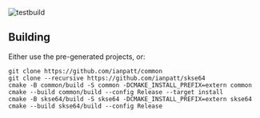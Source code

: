 ![testbuild](https://github.com/ianpatt/skse64/workflows/testbuild/badge.svg)
## Building
Either use the pre-generated projects, or:
```
git clone https://github.com/ianpatt/common
git clone --recursive https://github.com/ianpatt/skse64
cmake -B common/build -S common -DCMAKE_INSTALL_PREFIX=extern common
cmake --build common/build --config Release --target install
cmake -B skse64/build -S skse64 -DCMAKE_INSTALL_PREFIX=extern skse64
cmake --build skse64/build --config Release
```
